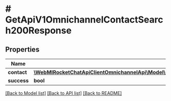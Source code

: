# # GetApiV1OmnichannelContactSearch200Response

## Properties

Name | Type | Description | Notes
------------ | ------------- | ------------- | -------------
**contact** | [**\WebMIRocketChatApiClientOmnichannelApi\Model\GetApiV1OmnichannelContactSearch200ResponseContact**](GetApiV1OmnichannelContactSearch200ResponseContact.md) |  | [optional]
**success** | **bool** |  | [optional]

[[Back to Model list]](../../README.md#models) [[Back to API list]](../../README.md#endpoints) [[Back to README]](../../README.md)
